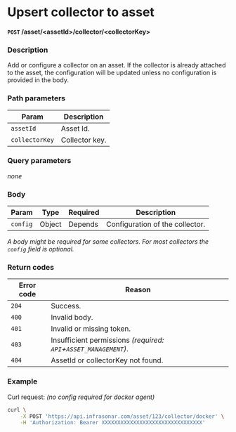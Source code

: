 # Upsert collector to asset
**`POST` /asset/<assetId\>/collector/<collectorKey\>**

### Description
Add or configure a collector on an asset. If the collector is already attached to the asset, the configuration will be updated unless no configuration is provided in the body.

### Path parameters
Param               | Description
--------------------|-------------
`assetId`           | Asset Id.
`collectorKey`      | Collector key.

### Query parameters
_none_

### Body
Param       | Type      | Required  | Description
------------|-----------|-----------|-------------
`config`    | Object    | Depends   | Configuration of the collector.

_A body might be required for some collectors. For most collectors the `config` field is optional._


### Return codes
Error code  | Reason
------------|--------
`204`       | Success.
`400`       | Invalid body.
`401`       | Invalid or missing token.
`403`       | Insufficient permissions _(required: `API`+`ASSET_MANAGEMENT`)_.
`404`       | AssetId or collectorKey not found.

### Example
Curl request: _(no config required for docker agent)_
```bash
curl \
    -X POST 'https://api.infrasonar.com/asset/123/collector/docker' \
    -H 'Authorization: Bearer XXXXXXXXXXXXXXXXXXXXXXXXXXXXXXXX'
```
